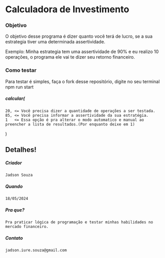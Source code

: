 # Calculadora de Investimento
### Objetivo
O objetivo desse programa é dizer quanto você terá de lucro, se a sua estrategia tiver uma determinada assertividade.

Exemplo: Minha estrategia tem uma assertividade de 90% e eu realizo 10 operações, o programa ele vai te dizer seu retorno financeiro.

### Como testar

Para testar é simples, faça o fork desse repositório, digite no seu terminal npm run start

##### calcular(
    20, <= Você precisa dizer a quantidade de operações a ser testada.
    85, <= Você precisa informar a assertividade da sua estratégia.
    1   <= Essa opção é pra alterar o modo automatico e manual ao preencher a lista de resultados.(Por enquanto deixe em 1)
)

## Detalhes!

##### Criador
    Jadson Souza
##### Quando
    18/05/2024
##### Pra que?
    Pra praticar lógica de programação e testar minhas habilidades no mercado financeiro.
##### Contato
    jadson.iure.souza@gmail.com    
